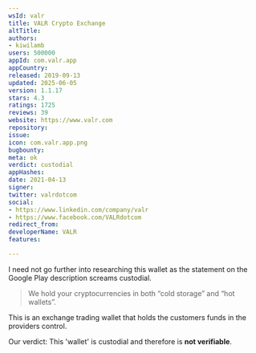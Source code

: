 ```yaml
---
wsId: valr
title: VALR Crypto Exchange
altTitle: 
authors:
- kiwilamb
users: 500000
appId: com.valr.app
appCountry: 
released: 2019-09-13
updated: 2025-06-05
version: 1.1.17
stars: 4.3
ratings: 1725
reviews: 39
website: https://www.valr.com
repository: 
issue: 
icon: com.valr.app.png
bugbounty: 
meta: ok
verdict: custodial
appHashes: 
date: 2021-04-13
signer: 
twitter: valrdotcom
social:
- https://www.linkedin.com/company/valr
- https://www.facebook.com/VALRdotcom
redirect_from: 
developerName: VALR
features: 

---
```


I need not go further into researching this wallet as the statement on the Google Play description screams custodial.

> We hold your cryptocurrencies in both “cold storage” and “hot wallets”.

This is an exchange trading wallet that holds the customers funds in the providers control.

Our verdict: This 'wallet' is custodial and therefore is **not verifiable**.

